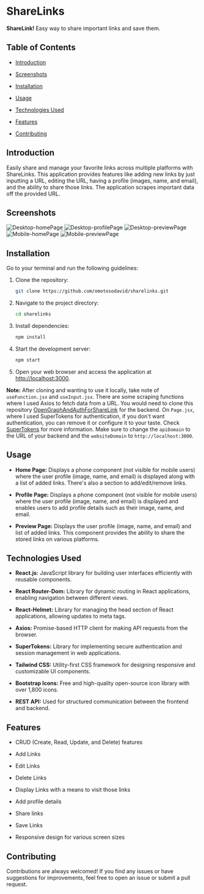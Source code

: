 # ShareLinks

**ShareLink!** Easy way to share important links and save them.

## Table of Contents

- [Introduction](#introduction)

- [Screenshots](#screenshots)

- [Installation](#installation)

- [Usage](#usage)

- [Technologies Used](#technologies-used)

- [Features](#features)

- [Contributing](#contributing)

## Introduction

Easily share and manage your favorite links across multiple platforms with ShareLinks. This application provides features like adding new links by just inputting a URL, editing the URL, having a profile (images, name, and email), and the ability to share those links. The application scrapes important data off the provided URL.

## Screenshots

![Desktop-homePage](./screenshots/desktop-homePage.jpg)
![Desktop-profilePage](./screenshots/desktop-profilePage.jpg)
![Desktop-previewPage](./screenshots/desktop-previewPage.jpg)
![Mobile-homePage](./screenshots/mobile-homePage.jpg)
![Mobile-previewPage](./screenshots/mobile-previewPage.jpg)

## Installation

Go to your terminal and run the following guidelines:

1. Clone the repository:

   ```bash
   git clone https://github.com/omotosodavid/sharelinks.git
   ```

2. Navigate to the project directory:

   ```bash
   cd sharelinks
   ```

3. Install dependencies:

   ```bash
   npm install
   ```

4. Start the development server:

   ```bash
   npm start
   ```

5. Open your web browser and access the application at [http://localhost:3000](http://localhost:3000).

**Note:** After cloning and wanting to use it locally, take note of `useFunction.jsx` and `useInput.jsx`. There are some scraping functions where I used Axios to fetch data from a URL. You would need to clone this repository [OpenGraphAndAuthForShareLink](https://github.com/omotosodavid/OpenGraphAndAuthForShareLink.git) for the backend. On `Page.jsx`, where I used SuperTokens for authentication, if you don't want authentication, you can remove it or configure it to your taste. Check [SuperTokens](https://supertokens.com) for more information. Make sure to change the `apiDomain` to the URL of your backend and the `websiteDomain` to `http://localhost:3000`.

## Usage

- **Home Page:** Displays a phone component (not visible for mobile users) where the user profile (image, name, and email) is displayed along with a list of added links. There's also a section to add/edit/remove links.

- **Profile Page:** Displays a phone component (not visible for mobile users) where the user profile (image, name, and email) is displayed and enables users to add profile details such as their image, name, and email.

- **Preview Page:** Displays the user profile (image, name, and email) and list of added links. This component provides the ability to share the stored links on various platforms.

## Technologies Used

- **React.js:** JavaScript library for building user interfaces efficiently with reusable components.

- **React Router-Dom:** Library for dynamic routing in React applications, enabling navigation between different views.

- **React-Helmet:** Library for managing the head section of React applications, allowing updates to meta tags.

- **Axios:** Promise-based HTTP client for making API requests from the browser.

- **SuperTokens:** Library for implementing secure authentication and session management in web applications.

- **Tailwind CSS:** Utility-first CSS framework for designing responsive and customizable UI components.

- **Bootstrap Icons:** Free and high-quality open-source icon library with over 1,800 icons.

- **REST API:** Used for structured communication between the frontend and backend.

## Features

- CRUD (Create, Read, Update, and Delete) features

- Add Links

- Edit Links

- Delete Links

- Display Links with a means to visit those links

- Add profile details

- Share links

- Save Links

- Responsive design for various screen sizes

## Contributing

Contributions are always welcomed! If you find any issues or have suggestions for improvements, feel free to open an issue or submit a pull request.
